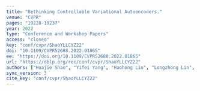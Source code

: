 ```yaml
---
title: "Rethinking Controllable Variational Autoencoders."
venue: "CVPR"
pages: "19228-19237"
year: 2022
type: "Conference and Workshop Papers"
access: "closed"
key: "conf/cvpr/ShaoYLLCYZ22"
doi: "10.1109/CVPR52688.2022.01865"
ee: "https://doi.org/10.1109/CVPR52688.2022.01865"
url: "https://dblp.org/rec/conf/cvpr/ShaoYLLCYZ22"
authors: ["Huajie Shao", "Yifei Yang", "Haohong Lin", "Longzhong Lin", "Yizhuo Chen", "Qinmin Yang", "Han Zhao"]
sync_version: 3
cite_key: "conf/cvpr/ShaoYLLCYZ22"
---
```

